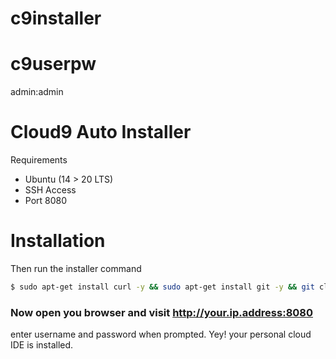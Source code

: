 # c9installer

# c9userpw
admin:admin

# Cloud9 Auto Installer

Requirements

  - Ubuntu (14 > 20 LTS)
  - SSH Access
  - Port 8080

# Installation
Then run the installer command
```sh
$ sudo apt-get install curl -y && sudo apt-get install git -y && git clone https://github.com/kgdmzz/c9installer && cd c9installer && bash c9installer.sh && sudo forever start ~/c9sdk/server.js -w /var/badut --port 8080 --listen 0.0.0.0 --auth admin:admin
```

### Now open you browser and visit http://your.ip.address:8080
enter username and password when prompted. Yey! your personal cloud IDE is installed.
